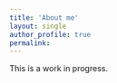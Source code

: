 ```yaml
---
title: 'About me'
layout: single
author_profile: true
permalink: 
---
```


This is a work in progress.
